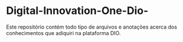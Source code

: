 # Digital-Innovation-One-Dio-
Este repositório contém todo tipo de arquivos e anotações acerca dos conhecimentos que adiquiri na plataforma DIO.
